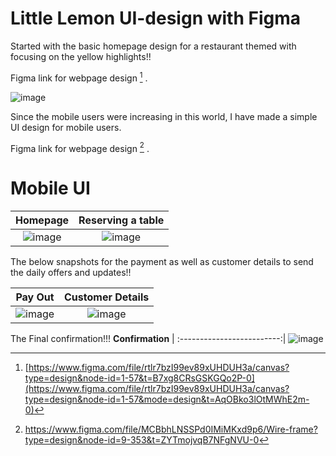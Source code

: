 # Little Lemon UI-design with Figma 

Started with the basic homepage design for a restaurant themed with focusing on the yellow highlights!!

Figma link for webpage design [^1] .

![image](https://github.com/MaddYManI/Little_Lemon-UI-design/assets/101639758/86ad4cd4-5d83-49f4-837f-2218148a373c)

Since the mobile users were increasing in this world, I have made a simple UI design for mobile users.

Figma link for webpage design [^2] .

# Mobile UI

**Homepage**               | **Reserving a table**
:-------------------------:|:-------------------------:
![image](https://github.com/MaddYManI/Little_Lemon-UI-design/assets/101639758/efb5cc21-4d3f-486c-bcf4-a29bd5841f98) | ![image](https://github.com/MaddYManI/Little_Lemon-UI-design/assets/101639758/73b4fe68-9231-404f-8632-5dd9aed00f25)

The below snapshots for the payment as well as customer details to send the daily offers and updates!!

**Pay Out**                | **Customer Details**
:-------------------------:|:-------------------------:
![image](https://github.com/MaddYManI/Little_Lemon-UI-design/assets/101639758/8edd05cb-5dd5-4ec1-b795-a3693a1270de) | ![image](https://github.com/MaddYManI/Little_Lemon-UI-design/assets/101639758/db217ecb-cc6e-493b-9493-7e98e81a82bb)

The Final confirmation!!!
**Confirmation**           |
:-------------------------:|
![image](https://github.com/MaddYManI/Little_Lemon-UI-design/assets/101639758/8844e999-547d-46d4-9427-add201a63411)

[^1]: [https://www.figma.com/file/rtlr7bzI99ev89xUHDUH3a/canvas?type=design&node-id=1-57&t=B7xg8CRsGSKGQo2P-0](https://www.figma.com/file/rtlr7bzI99ev89xUHDUH3a/canvas?type=design&node-id=1-57&mode=design&t=AqOBko3lOtMWhE2m-0)
[^2]: https://www.figma.com/file/MCBbhLNSSPd0IMiMKxd9p6/Wire-frame?type=design&node-id=9-353&t=ZYTmojvqB7NFgNVU-0



